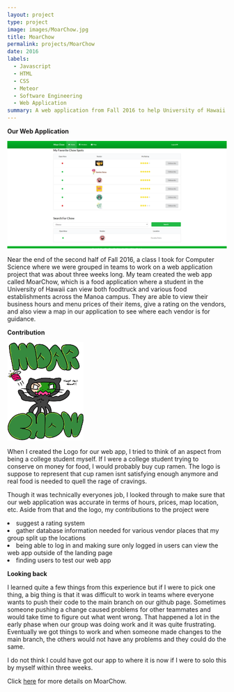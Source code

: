 ```yaml
---
layout: project
type: project
image: images/MoarChow.jpg
title: MoarChow
permalink: projects/MoarChow
date: 2016
labels:
  - Javascript
  - HTML
  - CSS
  - Meteor
  - Software Engineering
  - Web Application
summary: A web application from Fall 2016 to help University of Hawaii students find food establishments on University of Hawaii at Manoa campus.
---
```

**Our Web Application**

<img class="ui image" src="../images/MoarChow homepage.jpg">

<p> Near the end of the second half of Fall 2016, a class I took for Computer Science where we were grouped in teams to work on a web application project that was about three weeks long. My team created the web app called MoarChow, which is a food application where a student in the University of Hawaii can view both foodtruck and various food establishments across the Manoa campus. They are able to view their business hours and menu prices of their items, give a rating on the vendors, and also view a map in our application to see where each vendor is for guidance. </p>

**Contribution**

<img class="ui image" src="../images/need-real-food.png">

When I created the Logo for our web app, I tried to think of an aspect from being a college student myself. If I were a college student trying to conserve on money for food, I would probably buy cup ramen. The logo is suppose to represent that cup ramen isnt satisfying enough anymore and real food is needed to quell the rage of cravings.

<p>Though it was technically everyones job, I looked through to make sure that our web application was accurate in terms of hours, prices, map location, etc. Aside from that and the logo, my contributions to the project were 
<li>suggest a rating system</li>
<li>gather database information needed for various vendor places that my group split up the locations</li>
<li>being able to log in and making sure only logged in users can view the web app outside of the landing page
<li>finding users to test our web app</li></p>

**Looking back**

I learned quite a few things from this experience but if I were to pick one thing, a big thing is that it was difficult to work in teams where everyone wants to push their code to the main branch on our github page. Sometimes someone pushing a change caused problems for other teammates and would take time to figure out what went wrong. That happened a lot in the early phase when our group was doing work and it was quite frustrating. Eventually we got things to work and when someone made changes to the main branch, the others would not have any problems and they could do the same. 

I do not think I could have got our app to where it is now if I were to solo this by myself within three weeks.

Click <a href="https://moarchow.github.io/">here</a> for more details on MoarChow.